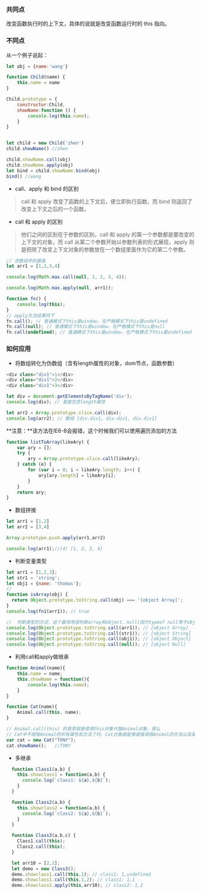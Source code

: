 
### 共同点
改变函数执行时的上下文，具体的说就是改变函数运行时的 this 指向。

### 不同点
从一个例子说起：

```js
let obj = {name:'wang'}

function Child(name) {
    this.name = name
}

Child.prototype = {
    constructor:Child,
    showName:function () {
        console.log(this.name);
    }
}


let child = new Child('zhen')
child.showName() //zhen

child.showName.call(obj)
child.showName.apply(obj)
let bind = child.showName.bind(obj)
bind() //wang

```

* call、apply 和 bind 的区别

> call  和 apply 改变了函数的上下文后，便立即执行函数，而 bind 则返回了改变上下文之后的一个函数。

* call 和 apply 的区别

> 他们之间的区别在于参数的区别，call 和 apply 的第一个参数都是要改变的上下文的对象，而 call 从第二个参数开始以参数列表的形式展现，apply 则是把除了改变上下文对象的参数放在一个数组里面作为它的第二个参数。


```js
// 求数组中的最值
let arr1 = [1,2,3,4]

console.log(Math.max.call(null, 1, 2, 3, 4));

console.log(Math.max.apply(null, arr1));
```


```js
function fn() {
    console.log(this);
}
// apply方法结果同下
fn.call(); // 普通模式下this是window，在严格模式下this是undefined
fn.call(null); // 普通模式下this是window，在严格模式下this是null
fn.call(undefined); // 普通模式下this是window，在严格模式下this是undefined
```

### 如何应用
* 将数组转化为伪数组（含有length属性的对象，dom节点，函数参数）


```js
<div class="div1">1</div>
<div class="div1">2</div>
<div class="div1">3</div>

let div = document.getElementsByTagName('div');
console.log(div); // 里面包含length属性

let arr2 = Array.prototype.slice.call(div);
console.log(arr2); // 数组 [div.div1, div.div1, div.div1]
```

**注意：**该方法在IE6-8会报错，这个时候我们可以使用遍历添加的方法


```js
function listToArray(likeAry) {
    var ary = [];
    try {
        ary = Array.prototype.slice.call(likeAry);
    } catch (e) {
        for (var i = 0; i < likeAry.length; i++) {
            ary[ary.length] = likeAry[i];
        }
    }
    return ary;
}
```

* 数组拼接

```js
let arr1 = [1,2]
let arr2 = [3,4]

Array.prototype.push.apply(arr1,arr2)

console.log(arr1);//(4) [1, 2, 3, 4]
```

* 判断变量类型

```js
let arr1 = [1,2,3];
let str1 = 'string';
let obj1 = {name: 'thomas'};
//
function isArray(obj) {
  return Object.prototype.toString.call(obj) === '[object Array]';
}
console.log(fn1(arr1)); // true

//  判断类型的方式，这个最常用语判断array和object，null(因为typeof null等于object)  
console.log(Object.prototype.toString.call(arr1)); // [object Array]
console.log(Object.prototype.toString.call(str1)); // [object String]
console.log(Object.prototype.toString.call(obj1)); // [object Object]
console.log(Object.prototype.toString.call(null)); // [object Null]

```

* 利用call和apply做继承

```js
function Animal(name){      
    this.name = name;      
    this.showName = function(){      
        console.log(this.name);      
    }      
}      

function Cat(name){    
    Animal.call(this, name);    
}      

// Animal.call(this) 的意思就是使用this对象代替Animal对象，那么
// Cat中不就有Animal的所有属性和方法了吗，Cat对象就能够直接调用Animal的方法以及属性了
var cat = new Cat("TONY");     
cat.showName();   //TONY

```
* 多继承


```js
  function Class1(a,b) {
    this.showclass1 = function(a,b) {
      console.log(`class1: ${a},${b}`);
    }
  }

  function Class2(a,b) {
    this.showclass2 = function(a,b) {
      console.log(`class2: ${a},${b}`);
    }
  }

  function Class3(a,b,c) {
    Class1.call(this);
    Class2.call(this);
  }

  let arr10 = [2,2];
  let demo = new Class3();
  demo.showclass1.call(this,1); // class1: 1,undefined
  demo.showclass1.call(this,1,2); // class1: 1,1
  demo.showclass2.apply(this,arr10); // class2: 1,2

```

















